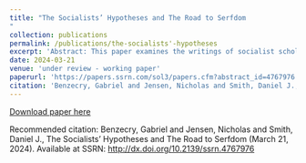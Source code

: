 ```yaml
---
title: "The Socialists’ Hypotheses and The Road to Serfdom
"
collection: publications
permalink: /publications/the-socialists'-hypotheses
excerpt: 'Abstract: This paper examines the writings of socialist scholars who played a pivotal role in shaping Hayek’s perspective in TRTS, including William Beveridge, Stuart Chase, Henry Dickinson, Hugh Dalton, Evan Durbin, Oskar Lange, Harold Laski, Abba Lerner, Barbara Wootton, and the contributing authors in Findlay Mackenzie’s Planned Society (1937). Many socialist thinkers held two main hypotheses. First, industrial concentration was inevitable under capitalism. Second, they argued that government ownership or control of key economic sectors was necessary to protect democracy from industrial consolidation in the capitalist system and to reduce political opposition to complete state ownership or control over the means of production. Despite sharing Hayek’s concern for socialism’s potential erosion of democratic freedoms, these socialist hypotheses have received much less scholarly attention than Hayek’s TRTS. We conclude that Hayek formalized socialist scholars’ fears and developed a well-defined hypothesis that central planning could threaten democratic freedoms.'
date: 2024-03-21
venue: 'under review - working paper'
paperurl: 'https://papers.ssrn.com/sol3/papers.cfm?abstract_id=4767976'
citation: 'Benzecry, Gabriel and Jensen, Nicholas and Smith, Daniel J., The Socialists’ Hypotheses and The Road to Serfdom (March 21, 2024). Available at SSRN: https://ssrn.com/abstract=4767976 or http://dx.doi.org/10.2139/ssrn.4767976'
---
```

[Download paper here](https://papers.ssrn.com/sol3/Delivery.cfm/SSRN_ID4767976_code1309874.pdf?abstractid=4767976&mirid=1)

Recommended citation: Benzecry, Gabriel and Jensen, Nicholas and Smith, Daniel J., The Socialists’ Hypotheses and The Road to Serfdom (March 21, 2024). Available at SSRN:  http://dx.doi.org/10.2139/ssrn.4767976